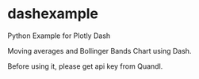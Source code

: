# dashexample
Python Example for Plotly Dash

Moving averages and Bollinger Bands Chart using Dash.

Before using it, please get api key from Quandl.
